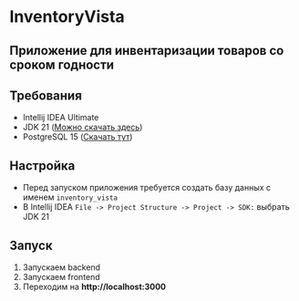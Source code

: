 # InventoryVista
## Приложение для инвентаризации товаров со сроком годности


## Требования
 * Intellij IDEA Ultimate
 * JDK 21 ([Можно скачать здесь](https://download.oracle.com/java/21/latest/jdk-21_windows-x64_bin.exe))
 * PostgreSQL 15 ([Скачать тут](https://www.postgresql.org/download/windows/))


## Настройка

- Перед запуском приложения требуется создать базу данных с именем ```inventory_vista```
- В Intellij IDEA `File -> Project Structure -> Project -> SDK:` выбрать JDK 21 
    
## Запуск
 
 1. Запускаем backend
 2. Запускаем frontend
 3. Переходим на **http://localhost:3000**

